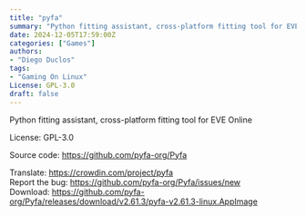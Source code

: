 ```yaml
---
title: "pyfa"
summary: "Python fitting assistant, cross-platform fitting tool for EVE Online"
date: 2024-12-05T17:59:00Z
categories: ["Games"]
authors:
- "Diego Duclos"
tags:
- "Gaming On Linux"
License: GPL-3.0
draft: false
---
```


Python fitting assistant, cross-platform fitting tool for EVE Online

License: GPL-3.0

Source code: <https://github.com/pyfa-org/Pyfa>

Translate: <https://crowdin.com/project/pyfa>  
Report the bug: <https://github.com/pyfa-org/Pyfa/issues/new>  
Download: <https://github.com/pyfa-org/Pyfa/releases/download/v2.61.3/pyfa-v2.61.3-linux.AppImage>
